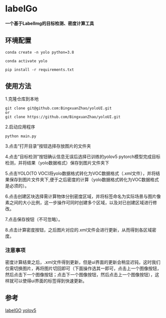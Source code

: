 # labelGo

#### 一个基于LabelImg的目标检测、密度计算工具

## 环境配置
```
conda create -n yolo python=3.8
```

```
conda activate yolo
```

```
pip install -r requirements.txt
```


## 使用方法

<p>1.克隆仓库到本地</p>

```
git clone git@github.com:BingxuanZhao/yoloUI.git
or
git clone https://github.com/BingxuanZhao/yoloUI.git
```

<p>2.启动应用程序</p>

```
python main.py
```
<p>3.点击“打开目录”按钮选择存放图片的文件夹</p>

<p>4.点击“目标检测”按钮确认信息无误后选择已训练的yolov5 pytorch模型完成目标检测，并将结果（yolo数据格式）保存到图片文件夹下</p>

<p>5.点击YOLO(TO VOC)将yolo数据格式转化为VOC数据格式（.xml文件），并将结果保存到图片文件夹下,便于之后密度的计算（yolo数据格式转化为VOC数据格式是必须的）。</p>
<p>6.点击创建区块选择需计算物体分别密度区域，并将标签命名为实际场景与图片像素之间的大小比例，这一步操作可同时创建多个区域，以及对已创建区域进行修改。</p>
<p>7.点击保存按钮（不可忽略）。</p>
<p>8.点击计算密度按钮，之后图片对应的.xml文件会进行更新，从而得到各区域密度。</p>

### 注意事项
密度计算结束之后，.xml文件得到更新，但是ui界面的更新会稍显迟钝，这时我们仅需切换图片，再将图片切回即可（下面操作选其一即可，点击上一个图像按钮，然后点击下一个图像按钮；点击下一个图像按钮，然后点击上一个图像按钮），这样就可以使得ui界面的标签得到快速更新。

## 参考
[labelGO](https://github.com/cnyvfang/labelGo-Yolov5AutoLabelImg)
[yolov5](https://github.com/ultralytics/yolov5)